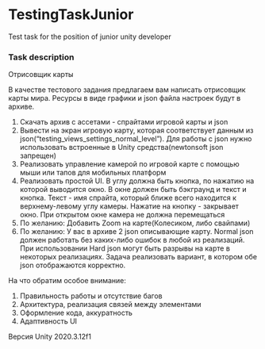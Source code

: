 # TestingTaskJunior
Test task for the position of junior unity developer

### Task description

Отрисовщик карты 

В качестве тестового задания предлагаем вам написать отрисовщик карты мира. Ресурсы в виде графики и json файла настроек будут в архиве.

1. Скачать архив с ассетами - спрайтами игровой карты и json
2. Вывести на экран игровую карту, которая соответствует данным из json(“testing_views_settings_normal_level”). Для работы с json нужно использовать встроенные в Unity средства(newtonsoft json запрещен)
3. Реализовать управление камерой по игровой карте с помощью мыши или тапов для мобильных платформ
4. Реализовать простой UI. В углу должна быть кнопка, по нажатию на которой выводится окно. В окне должен быть бэкграунд и текст и кнопка. Текст - имя спрайта, который ближе всего находится к верхнему-левому углу камеры. Нажатие на кнопку - закрывает окно. При открытом окне камера не должна перемещаться
5. По желанию: Добавить Zoom на карте(Колесиком, либо свайпами)
6. По желанию: У вас в архиве 2 json описывающие карту. Normal json должен работать без каких-либо ошибок в любой из реализаций. При использовании Hard json могут быть разрывы на карте в некоторых реализациях. Задача реализовать вариант, в котором обе json отображаются корректно.

На что обратим особое внимание:
1. Правильность работы и отсутствие багов
2. Архитектура, реализация связей между элементами
3. Оформление кода, аккуратность
4. Адаптивность UI

Версия Unity 2020.3.12f1
